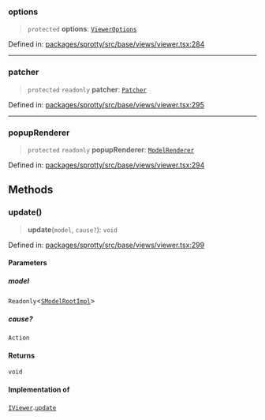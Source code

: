 
### options

> `protected` **options**: [`ViewerOptions`](../Interface.ViewerOptions)

Defined in: [packages/sprotty/src/base/views/viewer.tsx:284](https://github.com/eclipse-sprotty/sprotty/blob/f9b2433481cc27a1ac0c92d525a92039ae7f6c76/packages/sprotty/src/base/views/viewer.tsx#L284)

***

### patcher

> `protected` `readonly` **patcher**: [`Patcher`](../TypeAlias.Patcher)

Defined in: [packages/sprotty/src/base/views/viewer.tsx:295](https://github.com/eclipse-sprotty/sprotty/blob/f9b2433481cc27a1ac0c92d525a92039ae7f6c76/packages/sprotty/src/base/views/viewer.tsx#L295)

***

### popupRenderer

> `protected` `readonly` **popupRenderer**: [`ModelRenderer`](../Class.ModelRenderer)

Defined in: [packages/sprotty/src/base/views/viewer.tsx:294](https://github.com/eclipse-sprotty/sprotty/blob/f9b2433481cc27a1ac0c92d525a92039ae7f6c76/packages/sprotty/src/base/views/viewer.tsx#L294)

## Methods

### update()

> **update**(`model`, `cause?`): `void`

Defined in: [packages/sprotty/src/base/views/viewer.tsx:299](https://github.com/eclipse-sprotty/sprotty/blob/f9b2433481cc27a1ac0c92d525a92039ae7f6c76/packages/sprotty/src/base/views/viewer.tsx#L299)

#### Parameters

##### model

`Readonly`\<[`SModelRootImpl`](../Class.SModelRootImpl)\>

##### cause?

`Action`

#### Returns

`void`

#### Implementation of

[`IViewer`](../Interface.IViewer).[`update`](../Interface.IViewer.md#update)
